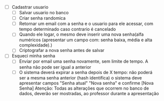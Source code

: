 - [ ] Cadastrar usuario
   - [ ] Salvar usuario no banco
   - [ ] Criar senha randomica
   - [ ] Retornar um email com a senha e o usuario para ele acessar, com tempo determinado caso contrario é cancelado
   - [ ] Quando ele logar, o mesmo deve inserir uma nova senha(alfa numéricos (apresentar um campo com: senha baixa, média e alta complexidade).)
   - [ ] Criptografar a nova senha antes de salvar

- [ ] Esqueci minha senha
    - [ ] Enviar por email uma senha novamente, sem limite de tempo. A senha não pode ser igual a anterior
    - [ ] O sistema deverá expirar a senha depois de X tempo: não poderá ser a mesma senha anterior (hash identifica) o sistema deve apresentar campos "Senha atual" "Nova senha" e confirme [Nova Senha] Atenção: Todas as alterações que ocorrem no banco de dados, deverão ser mostradas, ao professor durante a apresentação